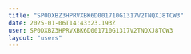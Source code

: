 ```yaml
---
title: "SP0DXBZ3HPRVXBK6D001710G1317V2TNQXJ8TCW3"
date: 2025-01-06T14:43:23.193Z
user: SP0DXBZ3HPRVXBK6D001710G1317V2TNQXJ8TCW3
layout: "users"
---
```

    